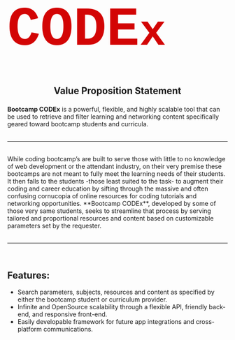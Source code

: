 
<svg xmlns="http://www.w3.org/2000/svg" viewBox="0 0 400 150"><defs><style>.a{font-size:100px;fill:#d30505;font-family:CourierNewPS-BoldMT, Courier New;font-weight:700;}.b{font-size:80px;}</style></defs><title>name_logo_1</title><text class="a" transform="translate(0 99.59)">CODE<tspan class="b" x="240.04" y="0">x</tspan></text></svg>

## <p align='center'>Value Proposition Statement </p>
**Bootcamp CODEx** is a powerful, flexible, and highly scalable tool that can be used to retrieve and filter learning and networking content specifically geared toward bootcamp students and curricula.
<br>
<br>

---
<br>
While coding bootcamp’s are built to serve those with little to no knowledge of web development or the attendant industry, on their very premise these bootcamps are not meant to fully meet the learning needs of their students. It then falls to the students -those least suited to the task- to augment their coding and career education by sifting through the massive and often confusing cornucopia of online resources for coding tutorials and networking opportunities. **Bootcamp CODEx**, developed by some of those very same students, seeks to streamline that process by serving tailored and proportional resources and content based on customizable parameters set by the requester.
<br>
<br>

---

<br>

## Features:
* Search parameters, subjects, resources and content as specified by either the bootcamp student or curriculum provider.
* Infinite and OpenSource scalability through a flexible API, friendly back-end, and responsive front-end.
* Easily developable framework for future app integrations and cross-platform communications.
